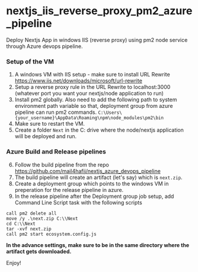# nextjs_iis_reverse_proxy_pm2_azure_pipeline
Deploy Nextjs App in windows IIS (reverse proxy) using pm2 node service through Azure devops pipeline.

### Setup of the VM
1. A windows VM with IIS setup   - make sure to install URL Rewrite https://www.iis.net/downloads/microsoft/url-rewrite
2. Setup a reverse proxy rule in the URL Rewrite to localhost:3000 (whatever port you want your nextjs/node application to run)
3. Install pm2 globally. Also need to add the following path to system environment path variable so that, deployment group from azure pipeline can run pm2 commands.
   ```C:\Users\{your_username}\AppData\Roaming\npm\node_modules\pm2\bin```
4. Make sure to restart the VM.
5. Create a folder ```Next``` in the C: drive where the node/nextjs application will be deployed and run.
   
### Azure Build and Release pipelines   
6. Follow the build pipeline from the repo https://github.com/mail4hafij/nextjs_azure_devops_pipeline
7. The build pipeline will create an artifact (let's say) which is ```next.zip```.
8. Create a deployment group which points to the windows VM in preperation for the release pipeline in azure.
9. In the release pipeline after the Deployment group job setup, add Command Line Script task with the following scripts

```
call pm2 delete all
move /y .\next.zip C:\\Next
cd C:\\Next
tar -xvf next.zip
call pm2 start ecosystem.config.js 
```
**In the advance settings, make sure to be in the same directory where the artifact gets downloaded.**

Enjoy!
